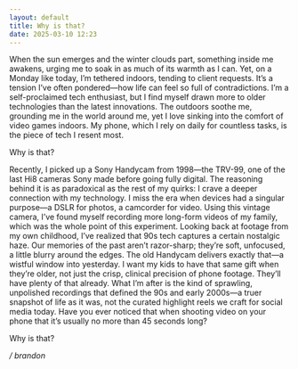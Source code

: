 ```yaml
---
layout: default
title: Why is that?
date: 2025-03-10 12:23
---
```


When the sun emerges and the winter clouds part, something inside me awakens, urging me to soak in as much of its warmth as I can. Yet, on a Monday like today, I’m tethered indoors, tending to client requests. It’s a tension I’ve often pondered—how life can feel so full of contradictions. I’m a self-proclaimed tech enthusiast, but I find myself drawn more to older technologies than the latest innovations. The outdoors soothe me, grounding me in the world around me, yet I love sinking into the comfort of video games indoors. My phone, which I rely on daily for countless tasks, is the piece of tech I resent most.

Why is that?

Recently, I picked up a Sony Handycam from 1998—the TRV-99, one of the last Hi8 cameras Sony made before going fully digital. The reasoning behind it is as paradoxical as the rest of my quirks: I crave a deeper connection with my technology. I miss the era when devices had a singular purpose—a DSLR for photos, a camcorder for video. Using this vintage camera, I’ve found myself recording more long-form videos of my family, which was the whole point of this experiment. Looking back at footage from my own childhood, I’ve realized that 90s tech captures a certain nostalgic haze. Our memories of the past aren’t razor-sharp; they’re soft, unfocused, a little blurry around the edges. The old Handycam delivers exactly that—a wistful window into yesterday. I want my kids to have that same gift when they’re older, not just the crisp, clinical precision of phone footage. They’ll have plenty of that already. What I’m after is the kind of sprawling, unpolished recordings that defined the 90s and early 2000s—a truer snapshot of life as it was, not the curated highlight reels we craft for social media today. Have you ever noticed that when shooting video on your phone that it’s usually no more than 45 seconds long?

Why is that?


_/ brandon_
